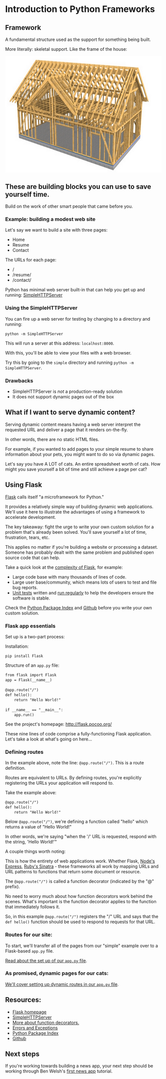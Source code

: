 # Introduction to Python Frameworks

## Framework

A fundamental structure used as the support for something being built.

More literally: skeletal support. Like the frame of the house:

![Wood frame house](wood-frame-house.jpg)

## These are building blocks you can use to save yourself time.

Build on the work of other smart people that came before you.

### Example: building a modest web site

Let's say we want to build a site with three pages:

- Home
- Resume
- Contact

The URLs for each page:

- /
- /resume/
- /contact/

Python has minimal web server built-in that can help you get up and running: [SimpleHTTPServer](https://docs.python.org/2/library/simplehttpserver.html)

### Using the SimpleHTTPServer

You can fire up a web server for testing by changing to a directory and running:

    python -m SimpleHTTPServer

This will run a server at this address: `localhost:8000`.

With this, you'll be able to view your files with a web browser.

Try this by going to the `simple` directory and running `python -m SimpleHTTPServer`.

### Drawbacks

- SimpleHTTPServer is *not* a production-ready solution
- It does not support dynamic pages out of the box

## What if I want to serve dynamic content?

Serving dynamic content means having a web server interpret the requested URL and deliver a page that it renders on-the-fly.

In other words, there are no static HTML files.

For example, if you wanted to add pages to your simple resume to share information about your pets, you might want to do so via dynamic pages.

Let's say you have A LOT of cats. An entire spreadsheet worth of cats. How might you save yourself a bit of time and still achieve a page per cat?

## Using Flask

[Flask](http://flask.pocoo.org/) calls itself "a microframework for Python."

It provides a relatively simple way of building dynamic web applications. We'll use it here to illustrate the advantages of using a framework to accelerate development.

The key takeaway: fight the urge to write your own custom solution for a problem that's already been solved. You'll save yourself a lot of time, frustration, tears, etc.

This applies no matter if you're building a website or processing a dataset. Someone has probably dealt with the same problem and published open source code that can help.

Take a quick look at the [complexity of Flask](https://github.com/mitsuhiko/flask), for example:

- Large code base with many thousands of lines of code.
- Large user base/community, which means lots of users to test and file bug reports.
- [Unit tests](https://en.wikipedia.org/wiki/Unit_testing) written and [run regularly](https://travis-ci.org/mitsuhiko/flask) to help the developers ensure the software is stable.

Check the [Python Package Index](https://pypi.python.org/pypi) and [Github](http://github.com/) before you write your own custom solution.

### Flask app essentials

Set up is a two-part process:

Installation:


    pip install Flask


Structure of an `app.py` file:


    from flask import Flask
    app = Flask(__name__)

    @app.route("/")
    def hello():
        return "Hello World!"

    if __name__ == "__main__":
        app.run()


See the project's homepage: http://flask.pocoo.org/

These nine lines of code comprise a fully-functioning Flask application. Let's take a look at what's going on here...

### Defining routes

In the example above, note the line: `@app.route("/")`. This is a route definition.

Routes are equivalent to URLs. By defining routes, you're explicitly registering the URLs your application will respond to.

Take the example above:

    @app.route("/")
    def hello():
        return "Hello World!"

Below `@app.route("/")`, we're defining a function called "hello" which returns a value of "Hello World!"

In other words, we're saying "when the '/' URL is requested, respond with the string, 'Hello World!'"

A couple things worth noting:

This is how the entirety of web applications work. Whether Flask, [Node's Express](http://expressjs.com/), [Ruby's Sinatra](http://www.sinatrarb.com/) - these frameworks all work by mapping URLs and URL patterns to functions that return some document or resource.

The `@app.route("/")` is called a function decorator (indicated by the "@" prefix).

No need to worry much about how function decorators work behind the scenes. What's important is the function decorator applies to the function that immediately follows it.

So, in this example `@app.route("/")` registers the "/" URL and says that the `def hello()` function should be used to respond to requests for that URL.

### Routes for our site:

To start, we'll transfer all of the pages from our "simple" example over to a Flask-based `app.py` file.

[Read about the set up of our `app.py` file](/simple-to-flask.md).

### As promised, dynamic pages for our cats:

[We'll cover setting up dynamic routes in our `app.py` file](/dynamic-kittens.md).

## Resources:

- [Flask homepage](http://flask.pocoo.org/)
- [SimpleHTTPServer](https://docs.python.org/2/library/simplehttpserver.html)
- [More about function decorators.](http://simeonfranklin.com/blog/2012/jul/1/python-decorators-in-12-steps/)
- [Errors and Exceptions](https://docs.python.org/2/tutorial/errors.html)
- [Python Package Index](https://pypi.python.org/pypi)
- [Github](http://github.com/)

## Next steps

If you're working towards building a news app, your next step should be working through Ben Welsh's [first news app](https://github.com/ireapps/first-news-app) tutorial.
